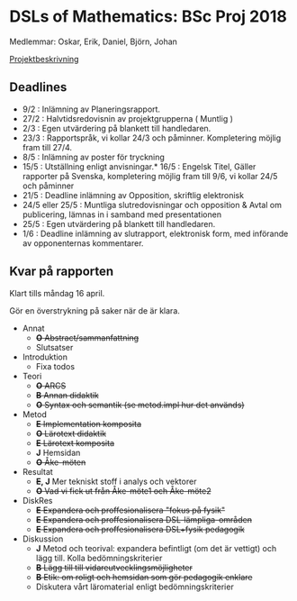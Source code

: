 # DSLs of Mathematics: BSc Proj 2018

Medlemmar: Oskar, Erik, Daniel, Björn, Johan

[Projektbeskrivning](DSLsofMath_andra_kurser.md)


## Deadlines
* 9/2  : Inlämning av Planeringsrapport.
* 27/2 : Halvtidsredovisnin av projektgrupperna ( Muntlig )
* 2/3  : Egen utvärdering på blankett till handledaren.
* 23/3 : Rapportspråk, vi kollar 24/3 och påminner. Kompletering möjlig fram till 27/4.
* 8/5  : Inlämning av poster för tryckning
* 15/5 : Utställning enligt anvisningar.* 16/5 : Engelsk Titel, Gäller rapporter på Svenska, kompletering möjlig fram till 9/6, vi kollar 24/5 och påminner
* 21/5 : Deadline inlämning av Opposition, skriftlig elektronisk
* 24/5 eller 25/5 : Muntliga slutredovisningar och opposition & Avtal om publicering, lämnas in i samband med presentationen
* 25/5 : Egen utvärdering på blankett till handledaren.
* 1/6 : Deadline inlämning av slutrapport, elektronisk form, med införande av opponenternas kommentarer.


## Kvar på rapporten

Klart tills måndag 16 april.

Gör en överstrykning på saker när de är klara.

- Annat
    - ~~**O** Abstract/sammanfattning~~
    - Slutsatser
- Introduktion
    - Fixa todos
- Teori
    - ~~**O** ARCS~~
    - ~~**B** Annan didaktik~~
    - ~~**O** Syntax och semantik (se metod.impl hur det används)~~
- Metod
    - ~~**E** Implementation komposita~~
    - ~~**O** Lärotext didaktik~~
    - ~~**E** Lärotext komposita~~
    - **J** Hemsidan
    - ~~**O** Åke-möten~~
- Resultat
    - **~~E~~, J** Mer tekniskt stoff i analys och vektorer
    - ~~**O** Vad vi fick ut från Åke-möte1 och Åke-möte2~~
- DiskRes
    - ~~**E** Expandera och proffesionalisera "fokus på fysik"~~
    - ~~**E** Expandera och proffesionalisera DSL-lämpliga-områden~~
    - ~~**E** Expandera och proffesionalisera DSL+fysik pedagogik~~
- Diskussion
    - **J** Metod och teorival: expandera befintligt (om det är vettigt) och lägg till. Kolla bedömningskriterier
    - ~~**B** Lägg till till vidareutvecklingsmöjligheter~~
    - ~~**B** Etik: om roligt och hemsidan som gör pedagogik enklare~~
    - Diskutera vårt läromaterial enligt bedömningskriterier










